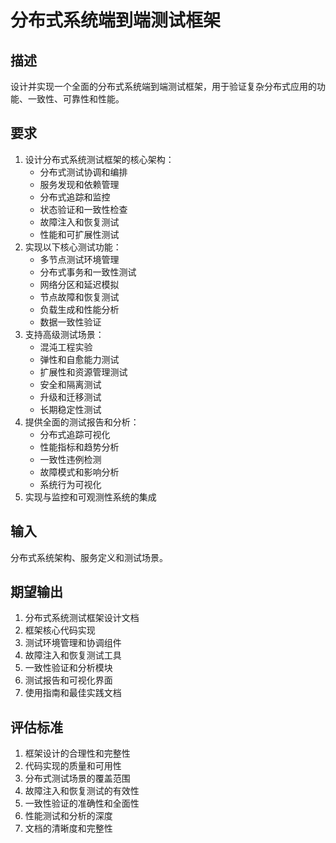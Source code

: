 # 分布式系统端到端测试框架

## 描述
设计并实现一个全面的分布式系统端到端测试框架，用于验证复杂分布式应用的功能、一致性、可靠性和性能。

## 要求
1. 设计分布式系统测试框架的核心架构：
   - 分布式测试协调和编排
   - 服务发现和依赖管理
   - 分布式追踪和监控
   - 状态验证和一致性检查
   - 故障注入和恢复测试
   - 性能和可扩展性测试
2. 实现以下核心测试功能：
   - 多节点测试环境管理
   - 分布式事务和一致性测试
   - 网络分区和延迟模拟
   - 节点故障和恢复测试
   - 负载生成和性能分析
   - 数据一致性验证
3. 支持高级测试场景：
   - 混沌工程实验
   - 弹性和自愈能力测试
   - 扩展性和资源管理测试
   - 安全和隔离测试
   - 升级和迁移测试
   - 长期稳定性测试
4. 提供全面的测试报告和分析：
   - 分布式追踪可视化
   - 性能指标和趋势分析
   - 一致性违例检测
   - 故障模式和影响分析
   - 系统行为可视化
5. 实现与监控和可观测性系统的集成

## 输入
分布式系统架构、服务定义和测试场景。

## 期望输出
1. 分布式系统测试框架设计文档
2. 框架核心代码实现
3. 测试环境管理和协调组件
4. 故障注入和恢复测试工具
5. 一致性验证和分析模块
6. 测试报告和可视化界面
7. 使用指南和最佳实践文档

## 评估标准
1. 框架设计的合理性和完整性
2. 代码实现的质量和可用性
3. 分布式测试场景的覆盖范围
4. 故障注入和恢复测试的有效性
5. 一致性验证的准确性和全面性
6. 性能测试和分析的深度
7. 文档的清晰度和完整性